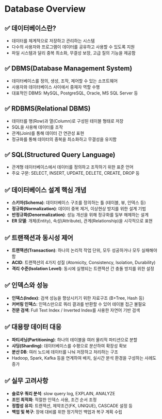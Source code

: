 # Database Overview

## ✅ 데이터베이스란?

- 데이터를 체계적으로 저장하고 관리하는 시스템
- 다수의 사용자와 프로그램이 데이터를 공유하고 사용할 수 있도록 지원
- 파일 시스템과 달리 중복 최소화, 무결성 보장, 고급 질의 기능을 제공함

## ✅ DBMS(Database Management System)

- 데이터베이스를 정의, 생성, 조작, 제어할 수 있는 소프트웨어
- 사용자와 데이터베이스 사이에서 중재자 역할 수행
- 대표적인 DBMS: MySQL, PostgreSQL, Oracle, MS SQL Server 등

## ✅ RDBMS(Relational DBMS)

- 데이터를 행(Row)과 열(Column)로 구성된 테이블 형태로 저장
- SQL을 사용해 데이터를 조작
- 관계(Join)를 통해 데이터 간 연관성 표현
- 정규화를 통해 데이터의 중복을 최소화하고 무결성을 유지함

## ✅ SQL(Structured Query Language)

- 관계형 데이터베이스에서 데이터를 정의하고 조작하기 위한 표준 언어
- 주요 구문: SELECT, INSERT, UPDATE, DELETE, CREATE, DROP 등

## ✅ 데이터베이스 설계 핵심 개념

- **스키마(Schema)**: 데이터베이스 구조를 정의하는 틀 (테이블, 뷰, 인덱스 등)
- **정규화(Normalization)**: 데이터 중복 제거, 이상현상 방지를 위한 설계 기법
- **반정규화(Denormalization)**: 성능 개선을 위해 정규화를 일부 해제하는 설계
- **ER 모델**: 개체(Entity), 속성(Attribute), 관계(Relationship)을 시각적으로 표현

## ✅ 트랜잭션과 동시성 제어

- **트랜잭션(Transaction)**: 하나의 논리적 작업 단위, 모두 성공하거나 모두 실패해야 함
- **ACID**: 트랜잭션의 4가지 성질 (Atomicity, Consistency, Isolation, Durability)
- **격리 수준(Isolation Level)**: 동시에 실행되는 트랜잭션 간 충돌 방지를 위한 설정

## ✅ 인덱스와 성능

- **인덱스(Index)**: 검색 성능을 향상시키기 위한 자료구조 (B+Tree, Hash 등)
- **커버링 인덱스**: 인덱스만으로 쿼리 결과를 반환할 수 있어 테이블 접근 불필요
- **전문 검색**: Full Text Index / Inverted Index를 사용한 자연어 기반 검색

## ✅ 대용량 데이터 대응

- **파티셔닝(Partitioning)**: 하나의 테이블을 여러 물리적 파티션으로 분할
- **샤딩(Sharding)**: 데이터베이스를 수평으로 분산하여 확장성 확보
- **분산 DB**: 여러 노드에 데이터를 나눠 저장하고 처리하는 구조
- Hadoop, Spark, Kafka 등을 연계하여 배치, 실시간 분석 환경을 구성하는 사례도 증가

## ✅ 실무 고려사항

- **슬로우 쿼리 분석**: slow query log, EXPLAIN, ANALYZE
- **조인 최적화**: 적절한 인덱스 사용, 조건 순서 조정
- **정합성 유지**: 트랜잭션, 제약조건(FK, UNIQUE), CASCADE 설정 등
- **백업 및 복구**: 장애 대비를 위한 정기적인 백업과 복구 계획 수립
